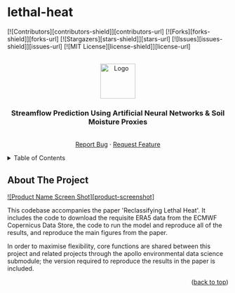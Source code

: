 # lethal-heat

<a name="readme-top"></a>


<!-- PROJECT SHIELDS -->
[![Contributors][contributors-shield]][contributors-url]
[![Forks][forks-shield]][forks-url]
[![Stargazers][stars-shield]][stars-url]
[![Issues][issues-shield]][issues-url]
[![MIT License][license-shield]][license-url]


<!-- PROJECT HEADER -->
<br />
<div align="center">
  <a href="https://github.com/robert-edwin-rouse/lethal-heat">
    <img src="images/logo.png" alt="Logo" width="80" height="80">
  </a>

<h3 align="center">Streamflow Prediction Using Artificial Neural Networks &amp; Soil Moisture Proxies
</h3>

  <p align="center">
    <br />
    <a href="https://github.com/robert-edwin-rouse/lethal-heat/issues">Report Bug</a>
    ·
    <a href="https://github.com/robert-edwin-rouse/lethal-heat/issues">Request Feature</a>
  </p>
</div>


<!-- TABLE OF CONTENTS -->
<details>
  <summary>Table of Contents</summary>
  <ol>
    <li>
      <a href="#about-the-project">About The Project</a>
      <ul>
        <li><a href="#built-with">Built With</a></li>
      </ul>
    </li>
    <li>
      <a href="#getting-started">Getting Started</a>
      <ul>
        <li><a href="#prerequisites">Prerequisites</a></li>
        <li><a href="#installation">Installation</a></li>
      </ul>
    </li>
    <li><a href="#usage">Usage</a></li>
    <li><a href="#roadmap">Roadmap</a></li>
    <li><a href="#contributing">Contributing</a></li>
    <li><a href="#license">License</a></li>
    <li><a href="#contact">Contact</a></li>
    <li><a href="#acknowledgments">Acknowledgments</a></li>
  </ol>
</details>


<!-- ABOUT THE PROJECT -->
## About The Project

[![Product Name Screen Shot][product-screenshot]](./figures/54057-P-2012.png)

This codebase accompanies the paper 'Reclassifying Lethal Heat'.  It includes the code to download the requisite ERA5 data from the ECMWF Copernicus Data Store, the code to run the model and reproduce all of the results, and reproduce the main figures from the paper.

In order to maximise flexibility, core functions are shared between this project and related projects through the apollo environmental data science submodule; the version required to reproduce the results in the paper is included.

<p align="right">(<a href="#readme-top">back to top</a>)</p>


